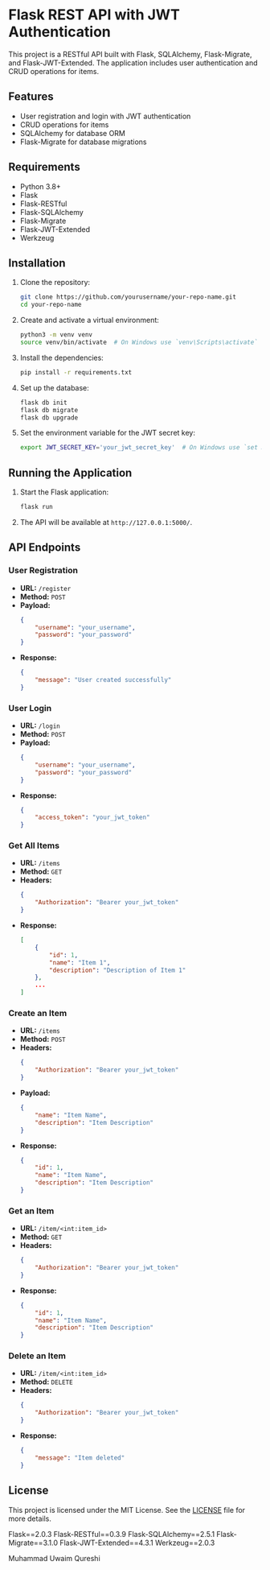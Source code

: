 # Flask REST API with JWT Authentication

This project is a RESTful API built with Flask, SQLAlchemy, Flask-Migrate, and Flask-JWT-Extended. The application includes user authentication and CRUD operations for items.

## Features

- User registration and login with JWT authentication
- CRUD operations for items
- SQLAlchemy for database ORM
- Flask-Migrate for database migrations

## Requirements

- Python 3.8+
- Flask
- Flask-RESTful
- Flask-SQLAlchemy
- Flask-Migrate
- Flask-JWT-Extended
- Werkzeug

## Installation

1. Clone the repository:
    ```sh
    git clone https://github.com/yourusername/your-repo-name.git
    cd your-repo-name
    ```

2. Create and activate a virtual environment:
    ```sh
    python3 -m venv venv
    source venv/bin/activate  # On Windows use `venv\Scripts\activate`
    ```

3. Install the dependencies:
    ```sh
    pip install -r requirements.txt
    ```

4. Set up the database:
    ```sh
    flask db init
    flask db migrate
    flask db upgrade
    ```

5. Set the environment variable for the JWT secret key:
    ```sh
    export JWT_SECRET_KEY='your_jwt_secret_key'  # On Windows use `set JWT_SECRET_KEY=your_jwt_secret_key`
    ```

## Running the Application

1. Start the Flask application:
    ```sh
    flask run
    ```

2. The API will be available at `http://127.0.0.1:5000/`.

## API Endpoints

### User Registration
- **URL:** `/register`
- **Method:** `POST`
- **Payload:**
    ```json
    {
        "username": "your_username",
        "password": "your_password"
    }
    ```
- **Response:**
    ```json
    {
        "message": "User created successfully"
    }
    ```

### User Login
- **URL:** `/login`
- **Method:** `POST`
- **Payload:**
    ```json
    {
        "username": "your_username",
        "password": "your_password"
    }
    ```
- **Response:**
    ```json
    {
        "access_token": "your_jwt_token"
    }
    ```

### Get All Items
- **URL:** `/items`
- **Method:** `GET`
- **Headers:**
    ```json
    {
        "Authorization": "Bearer your_jwt_token"
    }
    ```
- **Response:**
    ```json
    [
        {
            "id": 1,
            "name": "Item 1",
            "description": "Description of Item 1"
        },
        ...
    ]
    ```

### Create an Item
- **URL:** `/items`
- **Method:** `POST`
- **Headers:**
    ```json
    {
        "Authorization": "Bearer your_jwt_token"
    }
    ```
- **Payload:**
    ```json
    {
        "name": "Item Name",
        "description": "Item Description"
    }
    ```
- **Response:**
    ```json
    {
        "id": 1,
        "name": "Item Name",
        "description": "Item Description"
    }
    ```

### Get an Item
- **URL:** `/item/<int:item_id>`
- **Method:** `GET`
- **Headers:**
    ```json
    {
        "Authorization": "Bearer your_jwt_token"
    }
    ```
- **Response:**
    ```json
    {
        "id": 1,
        "name": "Item Name",
        "description": "Item Description"
    }
    ```

### Delete an Item
- **URL:** `/item/<int:item_id>`
- **Method:** `DELETE`
- **Headers:**
    ```json
    {
        "Authorization": "Bearer your_jwt_token"
    }
    ```
- **Response:**
    ```json
    {
        "message": "Item deleted"
    }
    ```

## License

This project is licensed under the MIT License. See the [LICENSE](LICENSE) file for more details.

Flask==2.0.3
Flask-RESTful==0.3.9
Flask-SQLAlchemy==2.5.1
Flask-Migrate==3.1.0
Flask-JWT-Extended==4.3.1
Werkzeug==2.0.3

Muhammad Uwaim Qureshi
